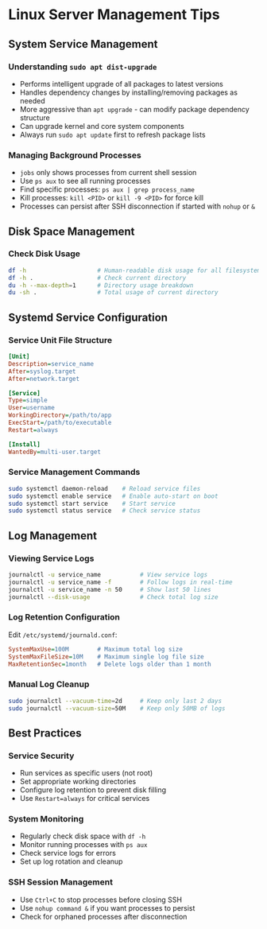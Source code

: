 # Linux Server Management Tips

## System Service Management

### Understanding `sudo apt dist-upgrade`
- Performs intelligent upgrade of all packages to latest versions
- Handles dependency changes by installing/removing packages as needed
- More aggressive than `apt upgrade` - can modify package dependency structure
- Can upgrade kernel and core system components
- Always run `sudo apt update` first to refresh package lists

### Managing Background Processes
- `jobs` only shows processes from current shell session
- Use `ps aux` to see all running processes
- Find specific processes: `ps aux | grep process_name`
- Kill processes: `kill <PID>` or `kill -9 <PID>` for force kill
- Processes can persist after SSH disconnection if started with `nohup` or `&`

## Disk Space Management

### Check Disk Usage
```bash
df -h                    # Human-readable disk usage for all filesystems
df -h .                  # Check current directory
du -h --max-depth=1      # Directory usage breakdown
du -sh .                 # Total usage of current directory
```

## Systemd Service Configuration

### Service Unit File Structure
```ini
[Unit]
Description=service_name
After=syslog.target
After=network.target

[Service]
Type=simple
User=username
WorkingDirectory=/path/to/app
ExecStart=/path/to/executable
Restart=always

[Install]
WantedBy=multi-user.target
```

### Service Management Commands
```bash
sudo systemctl daemon-reload    # Reload service files
sudo systemctl enable service   # Enable auto-start on boot
sudo systemctl start service    # Start service
sudo systemctl status service   # Check service status
```

## Log Management

### Viewing Service Logs
```bash
journalctl -u service_name           # View service logs
journalctl -u service_name -f        # Follow logs in real-time
journalctl -u service_name -n 50     # Show last 50 lines
journalctl --disk-usage              # Check total log size
```

### Log Retention Configuration
Edit `/etc/systemd/journald.conf`:
```ini
SystemMaxUse=100M        # Maximum total log size
SystemMaxFileSize=10M    # Maximum single log file size
MaxRetentionSec=1month   # Delete logs older than 1 month
```

### Manual Log Cleanup
```bash
sudo journalctl --vacuum-time=2d     # Keep only last 2 days
sudo journalctl --vacuum-size=50M    # Keep only 50MB of logs
```

## Best Practices

### Service Security
- Run services as specific users (not root)
- Set appropriate working directories
- Configure log retention to prevent disk filling
- Use `Restart=always` for critical services

### System Monitoring
- Regularly check disk space with `df -h`
- Monitor running processes with `ps aux`
- Check service logs for errors
- Set up log rotation and cleanup

### SSH Session Management
- Use `Ctrl+C` to stop processes before closing SSH
- Use `nohup command &` if you want processes to persist
- Check for orphaned processes after disconnection
